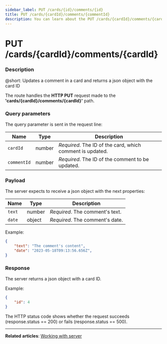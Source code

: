 ```yaml
---
sidebar_label: PUT /cards/{id}/comments/{id}
title: PUT /cards/{cardId}/comments/{commentId}
description: You can learn about the PUT /cards/{cardId}/comments/{cardId} REST route in the documentation of the DHTMLX JavaScript Kanban library. Browse developer guides and API reference, try out code examples and live demos, and download a free 30-day evaluation version of DHTMLX Kanban.
---
```


# PUT /cards/{cardId}/comments/{cardId}

### Description

@short: Updates a comment in a card and returns a json object with the card ID

The route handles the **HTTP PUT** request made to the **'cards/{cardId}/comments/{cardId}'** path.

### Query parameters

The query parameter is sent in the request line:

| Name        | Type        | Description |
| ----------- | ----------- | ----------- |
| `cardId`    |  number     | *Required*. The ID of the card, which comment is updated. |
| `commentId` |  number     | *Required*. The ID of the comment to be updated. |

### Payload

The server expects to receive a json object with the next properties:

| Name        | Type        | Description |
| ----------- | ----------- | ----------- |
| `text`      | number      | *Required*. The comment's text.|
| `date`      | object      | *Required*. The comment's date.|

Example:

~~~json
{
    "text": "The comment's content",
    "date": "2023-05-18T09:13:56.656Z",
}
~~~

### Response

The server returns a json object with a card ID.

Example:

~~~json
{
    "id": 4
}
~~~

The HTTP status code shows whether the request succeeds (response.status == 200) or fails (response.status == 500).

---

**Related articles**: [Working with server](guides/working_with_server.md)